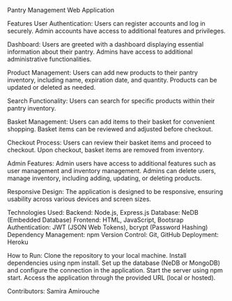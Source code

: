 Pantry Management Web Application

Features
User Authentication:
Users can register accounts and log in securely.
Admin accounts have access to additional features and privileges.

Dashboard:
Users are greeted with a dashboard displaying essential information about their pantry.
Admins have access to additional administrative functionalities.

Product Management:
Users can add new products to their pantry inventory, including name, expiration date, and quantity.
Products can be updated or deleted as needed.

Search Functionality:
Users can search for specific products within their pantry inventory.

Basket Management:
Users can add items to their basket for convenient shopping.
Basket items can be reviewed and adjusted before checkout.

Checkout Process:
Users can review their basket items and proceed to checkout.
Upon checkout, basket items are removed from inventory.

Admin Features:
Admin users have access to additional features such as user management and inventory management.
Admins can delete users, manage inventory, including adding, updating, or deleting products.

Responsive Design:
The application is designed to be responsive, ensuring usability across various devices and screen sizes.

Technologies Used:
Backend: Node.js, Express.js
Database: NeDB (Embedded Database)
Frontend: HTML, JavaScript, Bootsrap
Authentication: JWT (JSON Web Tokens), bcrypt (Password Hashing)
Dependency Management: npm
Version Control: Git, GitHub
Deployment: Heroku

How to Run:
Clone the repository to your local machine.
Install dependencies using npm install.
Set up the database (NeDB or MongoDB) and configure the connection in the application.
Start the server using npm start.
Access the application through the provided URL (local or hosted).

Contributors:
Samira Amirouche

